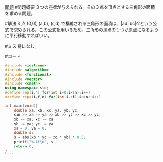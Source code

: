 <a href="http://abc002.contest.atcoder.jp/tasks/abc002_3">問題</a>
#問題概要
３つの座標が与えられる。その３点を頂点とする三角形の面積を求める問題。

#解法
3 点 (0,0), (a,b), (c,d) で構成される三角形の面積は、|ad−bc|⁄2という公式で求められる。この公式を用いるため、三角形の頂点の１つが原点になるように平行移動すればいい。

#ミス
特になし。

#コード
```cpp
#include <iostream>
#include <algorithm>
#include <functional>
#include <vector>
#include <cmath>
using namespace std;
#define rep(i,n) for(int i=0;i<(n);i++)
#define reps(i,f,n) for(int i=(f);i<(n);i++)

int main(void){
	double xa, xb, xc, ya, yb, yc;
	cin >> xa >> ya >> xb >> yb >> xc >> yc;
	xb -= xa; xc -= xa;
	yb -= ya; yc -= ya;
	xa = 0; ya = 0;
	double s;
	s = abs(xb * yc - xc * yb) * 0.5;
	printf("%.4f\n", s);
	return 0;
}
```]
